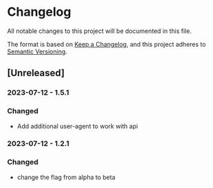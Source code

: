 # Changelog

All notable changes to this project will be documented in this file.

The format is based on [Keep a Changelog](https://keepachangelog.com/en/1.0.0/),
and this project adheres to [Semantic Versioning](https://semver.org/spec/v2.0.0.html).

## [Unreleased]

### 2023-07-12 - 1.5.1

### Changed

- Add additional user-agent to work with api

### 2023-07-12 - 1.2.1

### Changed

- change the flag from alpha to beta
